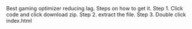 Best gaming optimizer reducing lag.
Steps on how to get it.
Step 1.
Click code and click download zip.
Step 2.
extract the file.
Step 3.
Double click index.html

